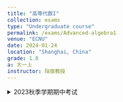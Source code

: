 ```yaml
---
title: "高等代数I"
collection: exams
type: "Undergraduate course"
permalink: /exams/Advanced-algebra1
venue: "ECNU"
date: 2024-01-24
location: "Shanghai, China"
grade: 1.0
a: 大一上
instructor: 陆俊教授
---
```


<details markdown="1">
  <summary>2023秋季学期期中考试</summary>
以下如无特别声明，\\(K\\)均表数域，\\(\mathbb{Q}(\mathbb{R},\mathbb{C})\\)表有理数（实数、复数）域，\\(f,g\\)表\\(K[x]\\)中的多项式

**第1题[10分]** 考虑置换\\[\sigma=\left (\begin{matrix}1&2&3&4&5&6&7&8\\\4&8&3&1&6&8&5&2\end{matrix}\right ),\quad \tau=\left\(\begin{matrix}1&2&3&4&5&6&7&8\\\3&7&1&8&6&4&2&5\end{matrix}\right\).\\] 
求乘积\\(\tau^{-1}\sigma^{-1}\tau\sigma\\).

**第2题[10分]** 考虑\\(n\\)元对称多项式\\[f(x_1,x_2,\cdots,x_n)=\sum_{1\le i<j\le n}(x_i+x_j)^3.\\]
将\\(f\\)写为初等对称多项式\\(\mathrm{e}_1,\mathrm{e}_2,\cdots,\mathrm{e}_n\\)的表达式.

**第3题[20分]** 设\\[\begin{align}f(x)=&x^5+x^4+2x^3-x^2-x-2,\\\g(x)=&x^4+x^2-x-1\end{align}\\]
1. 利用辗转相除法求\\(f(x),g(x)\\)的最大公因式\\((f,g)\\)（需写出辗转相除法过程）；
2. 求次数最小的\\(u,v\in \mathbb{Q}[x]\\)，满足\\(uf+vg=(f,g)\\).

**第4题[20分]** 求次数最小的多项式\\(f\(x\)\in K[x]\\)，满足如下方程组
\\[\begin{cases} f(x)\equiv 2x+4&\pmod{x+1},\\\f(x)\equiv 2x^2+2x&\pmod{x^2+1},\\\f(x)\equiv 3x^2+1&\pmod{x^3}.\end{cases}\\]

**第5题[20分]** 设\\[f(x)=8x^6+4x^5-14x^4-9x^3+5x^2+5x+1.\\]
1. 求\\(f(x)\\)的所有有理根，并指出它们的重数；
2. 求\\(f(x)\\)在\\(x=1\\)处的Taylor展开式.

**第6题[10分]** 证明：\\(f(x)=x^{n-1}+x^{n-2}+\cdots+x+1\\)是\\(\mathbb{Q}[x]\\)中的不可约多项式当且仅当\\(n\\)是素数.

**第7题[10分]** 设\\(f(x)\in K[x]\\)无重因式，\\(n\ge 2\\)是给定正整数，证明：\\(f(x^n)\\)有重因式当且仅当\\(x=0\\)是\\(f(x)\\)的单根.

**可选附加题[10分] (Mason定理)** 设\\(f(x)\in\mathbb{C}[x]\\)，用\\(n_0(f)\\)表示多项式\\(f(x)\\)的不同根的个数. 
假设\\(g,h\in \mathbb{C}[x]\\)满足\\(f+g+h=0\\)以及\\((g,h)=1\\)，证明\\[\max\\{\deg f,\deg g,\deg h\\}\le n_0(fgh)-1.\\]

</details>
